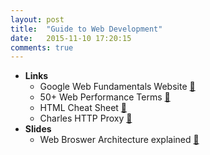 ```yaml
---
layout: post
title:  "Guide to Web Development"
date:   2015-11-10 17:20:15
comments: true
---
```


- **Links**
    - Google Web Fundamentals Website [:link:](https://developers.google.com/web/fundamentals/)
    - 50+ Web Performance Terms [:link:](https://dzone.com/articles/50-web-performance-terms-a-glossary-for-understand) 
    - HTML Cheat Sheet [:link:](http://www.simplehtmlguide.com/cheatsheet.php)
    - Charles HTTP Proxy [:link:](http://www.charlesproxy.com)
- **Slides**
    - Web Broswer Architecture explained [:floppy_disk:](http://slides.com/chit_raa/browser-architecture#/)


